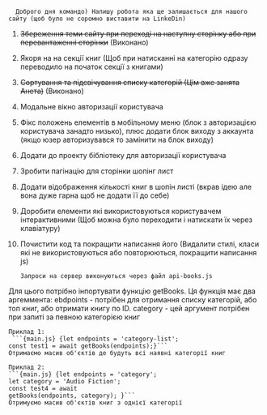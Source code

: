       Доброго дня командо) Напишу робота яка ще залишається для нашого сайту (щоб було не соромно виставити на LinkeDin)
      
1) ~~Збереження теми сайту при переході на наступну сторінку або при перевантаженні сторінки~~ (Виконано)
2) Якоря на на секції книг (Щоб при натисканні на категорію одразу переводило на початок секції з книгами)
3) ~~Сортування та підсвічування списку категорій (Цім вже занята Анета)~~ (Виконано)
4) Модальне вікно авторизації користувача 
5) Фікс положень елементів в мобільному меню (блок з авторизацією користувача занадто низько), плюс додати блок виходу з аккаунта (якщо юзер авторизувався то замінити на блок виходу)
6) Додати до проекту бібліотеку для авторизації користувача
7) Зробити пагінацію для сторінки шопінг лист 
8) Додати відображення кількості книг в шопін листі (вкрав ідею але вона дуже гарна щоб не додати її до себе)
9) Доробити елементи які використовуються користувачем інтерактивними (Щоб можна було переходити і натискати їх через клавіатуру)
10) Почистити код та покращити написання його (Видалити стилі, класи які не використовуються або повторюються, покращити написання js)
  

        Запроси на сервер виконуються через файл api-books.js 
Для цього потрібно інпортувати функцію getBooks. Ця функція має два аргеммента: 
ebdpoints - потрібен для отримання списку категорій, або топ книг, або отримати книгу по ID. category - цей аргумент потрібен при запиті за певною категорією книг 
  
    Приклад 1:
     ```{main.js} {let endpoints = 'category-list'; 
    const test1 = await getBooks(endpoints);}```    
    Отримаємо масив об'єктів де будуть всі наявні категорії книг 
    
    Приклад 2:
    ```{main.js} {let endpoints = 'category'; 
    let category = 'Audio Fiction'; 
    const test4 = await
    getBooks(endpoints, category); }```
    Отримуємо масив об'єктів книг з однієї категорії
